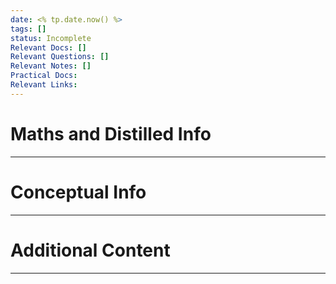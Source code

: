 ```yaml
---
date: <% tp.date.now() %>
tags: []
status: Incomplete
Relevant Docs: []
Relevant Questions: []
Relevant Notes: []
Practical Docs: 
Relevant Links:
---
```

# Maths and Distilled Info
---



# Conceptual Info
---



# Additional Content
---
